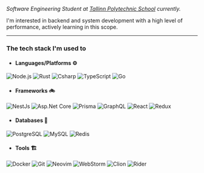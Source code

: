 *Software Engineering Student at [Tallinn Polytechnic School](https://www.tptlive.ee/) currently.*

I'm interested in backend and system development with a high level of performance, actively learning in this scope.

---

### The tech stack I'm used to

- #### Languages/Platforms ⚙️

![Node.js](https://img.shields.io/badge/Node.js-43853D?style=flat-square&logo=node.js&logoColor=white)
![Rust](https://img.shields.io/badge/Rust-9f2c00?style=flat-square&logo=rust&logoColor=white)
![Csharp](https://img.shields.io/badge/C%23-239120?style=flat-square&logo=c-sharp&logoColor=white)
![TypeScript](https://img.shields.io/badge/TypeScript-007ACC?style=flat-square&logo=typescript&logoColor=white)
![Go](https://img.shields.io/badge/-Go-29BEB0?&logo=go&style=flat-square&logoColor=white)

- #### Frameworks 🚲

![NestJs](https://img.shields.io/badge/-NestJs-E0234E?&logo=nestjs&style=flat-square&logoColor=white)
![Asp.Net Core](<https://img.shields.io/badge/-Asp.Net Core-5C2D91?&logo=.net&style=flat-square>)
![Prisma](https://img.shields.io/badge/Prisma-3982CE?style=flat-square&logo=Prisma&logoColor=white)
![GraphQL](https://img.shields.io/badge/GraphQL-E10098?style=flat-square&logo=graphql&logoColor=white)
![React](https://img.shields.io/badge/React-20232A?style=flat-square&logo=react&logoColor=61DAFB)
![Redux](https://img.shields.io/badge/Redux-593D88?style=flat-square&logo=redux&logoColor=white)

- #### Databases 💽

![PostgreSQL](https://img.shields.io/badge/PostgreSQL-316192?style=flat-square&logo=postgresql&logoColor=white)
![MySQL](https://img.shields.io/badge/MySQL-005C84?style=flat-square&logo=mysql&logoColor=white)
![Redis](https://img.shields.io/badge/Redis-%23DD0031.svg?&style=flat-square&logo=redis&logoColor=white)

- #### Tools 🏗

![Docker](https://img.shields.io/badge/-Docker-0db7ed?&logo=docker&style=flat-square&logoColor=white)
![Git](https://img.shields.io/badge/GIT-E44C30?style=flat-square&logo=git&logoColor=white)
![Neovim](https://img.shields.io/badge/NeoVim-%2357A143.svg?&style=flat-square&logo=neovim&logoColor=white)
![WebStorm](https://img.shields.io/badge/WebStorm-000000?style=flat-square&logo=WebStorm&logoColor=white)
![Clion](https://img.shields.io/badge/CLion-000000?style=flat-square&logo=clion&logoColor=white)
![Rider](https://img.shields.io/badge/Rider-000000?style=flat-square&logo=Rider&logoColor=white)
